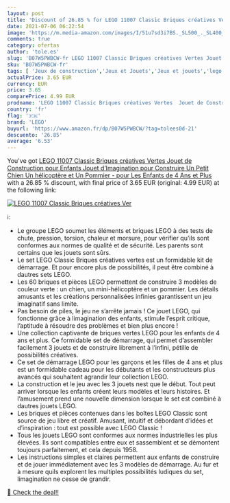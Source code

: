 ```yaml
---
layout: post
title: 'Discount of 26.85 % for LEGO 11007 Classic Briques créatives Ver'
date: 2021-07-06 06:22:54
image: 'https://m.media-amazon.com/images/I/51u7sd3i7BS._SL500_._SL400_.jpg'
comments: true
category: ofertas
author: 'tole.es'
slug: 'B07W5PWBCW-fr LEGO 11007 Classic Briques créatives Vertes Jouet de...'
sku: 'B07W5PWBCW-fr'
tags: [ 'Jeux de construction','Jeux et Jouets','Jeux et jouets','lego', ]
actualPrice: 3.65 EUR
currency: EUR
price: 3.65
comparePrice: 4.99 EUR
prodname: 'LEGO 11007 Classic Briques créatives Vertes  Jouet de Construction pour Enfants Jouet d’Imagination pour Construire Un Petit Chien  Un hélicoptère et Un Pommier - pour Les Enfants de 4 Ans et Plus'
country: 'fr'
flag: '🇫🇷'
brand: 'LEGO'
buyurl: 'https://www.amazon.fr/dp/B07W5PWBCW/?tag=tolees0d-21'
descuento: '26.85'
average: '6.53'
---
```


You've got [LEGO 11007 Classic Briques créatives Vertes  Jouet de Construction pour Enfants Jouet d’Imagination pour Construire Un Petit Chien  Un hélicoptère et Un Pommier - pour Les Enfants de 4 Ans et Plus](https://www.amazon.fr/dp/B07W5PWBCW/?tag=tolees0d-21) with a  26.85 % discount, with final price of 3.65 EUR (original: 4.99 EUR) at the following link:

[![LEGO 11007 Classic Briques créatives Ver](https://m.media-amazon.com/images/I/51u7sd3i7BS._SL500_._SL400_.jpg)](https://www.amazon.fr/dp/B07W5PWBCW/?tag=tolees0d-21)

ℹ️:

- Le groupe LEGO soumet les éléments et briques LEGO à des tests de chute, pression, torsion, chaleur et morsure, pour vérifier qu’ils sont conformes aux normes de qualité et de sécurité. Les parents sont certains que les jouets sont sûrs.
- Le set LEGO Classic Briques créatives vertes est un formidable kit de démarrage. Et pour encore plus de possibilités, il peut être combiné à dautres sets LEGO.
- Les 60 briques et pièces LEGO permettent de construire 3 modèles de couleur verte : un chien, un mini-hélicoptère et un pommier. Les détails amusants et les créations personnalisées infinies garantissent un jeu imaginatif sans limite.
- Pas besoin de piles, le jeu ne s’arrête jamais ! Ce jouet LEGO, qui fonctionne grâce à limagination des enfants, stimule l’esprit critique, l’aptitude à résoudre des problèmes et bien plus encore !
- Une collection captivante de briques vertes LEGO pour les enfants de 4 ans et plus. Ce formidable set de démarrage, qui permet d’assembler facilement 3 jouets et de construire librement à l’infini, pétille de possibilités créatives.
- Ce set de démarrage LEGO pour les garçons et les filles de 4 ans et plus est un formidable cadeau pour les débutants et les constructeurs plus avancés qui souhaitent agrandir leur collection LEGO.
- La construction et le jeu avec les 3 jouets nest que le début. Tout peut arriver lorsque les enfants créent leurs modèles et leurs histoires. Et l’amusement prend une nouvelle dimension lorsque le set est combiné à dautres jouets LEGO.
- Les briques et pièces contenues dans les boîtes LEGO Classic sont source de jeu libre et créatif. Amusant, intuitif et débordant d’idées et d’inspiration : tout est possible avec LEGO Classic !
- Tous les jouets LEGO sont conformes aux normes industrielles les plus élevées. Ils sont compatibles entre eux et sassemblent et se démontent toujours parfaitement, et cela depuis 1958.
- Les instructions simples et claires permettent aux enfants de construire et de jouer immédiatement avec les 3 modèles de démarrage. Au fur et à mesure quils explorent les multiples possibilités ludiques du set, limagination ne cesse de grandir.

[🛒 Check the deal!!](https://www.amazon.fr/dp/B07W5PWBCW/?tag=tolees0d-21)
